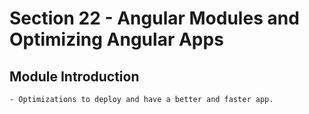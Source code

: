 # Section 22 - Angular Modules and Optimizing Angular Apps

## Module Introduction

    - Optimizations to deploy and have a better and faster app.
